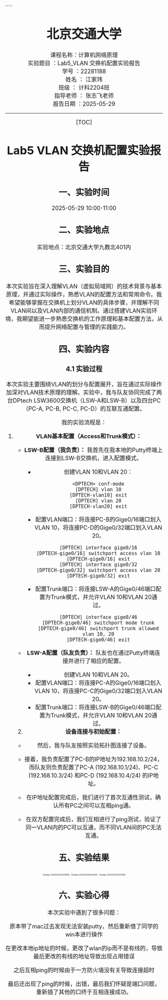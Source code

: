 <img src="./images/school_logo.png" alt="school_logo" style="zoom:24%;" />


<h1 align = "center" style="font-size:40px">北京交通大学</h1>

<center style="font-size:18px">		课程名称：计算机网络原理</left>
<center style="font-size:18px">实验题目     ：Lab5_VLAN 交换机配置实验报告</center>
<center style="font-size:18px">学号    ：22281188</center>
<center style="font-size:18px">姓名 ： 江家玮</center>
<center style="font-size:18px">班级 ： 计科2204班</center>
<center style="font-size:18px">指导老师 ： 张志飞老师</center>
<center style="font-size:18px">报告日期 ：2025-05-29</center>




------

[TOC]




 <div style="page-break-after: always;"></div>

# Lab5 VLAN 交换机配置实验报告

## 一、实验时间

2025-05-29 10:00-11:00

## 二、实验地点

实验地点：北京交通大学九教北401内

## 三、实验目的

本次实验旨在深入理解VLAN（虚拟局域网）的技术背景与基本原理，并通过实际操作，熟悉VLAN的配置方法和常用命令。我希望能够掌握在交换机上划分VLAN的具体步骤，并理解不同VLAN间以及VLAN内部的通信机制。通过搭建VLAN实验环境，我期望能进一步熟悉交换机的工作原理和基本配置方法，从而提升网络配置与管理的实践能力。

## 四、实验内容

### 4.1 实验过程

本次实验主要围绕VLAN的划分与配置展开，旨在通过实际操作加深对VLAN技术原理的理解。实验中，我与队友协同完成了两台DPtech LSW3600交换机（LSW-A和LSW-B）以及四台PC（PC-A, PC-B, PC-C, PC-D）的互联互通配置。

我的实验流程是：

1. **VLAN基本配置（Access和Trunk模式）：**

   - **LSW-B配置（我负责）：** 我首先在我本地的Putty终端上连接到LSW-B交换机，进入配置模式。

     - 创建VLAN 10和VLAN 20：

       ```
       <DPTECH> conf-mode
       [DPTECH] vlan 10
       [DPTECH-vlan10] exit
       [DPTECH] vlan 20
       [DPTECH-vlan20] exit
       ```

     - 配置VLAN端口：将连接PC-B的Gige0/16端口划入VLAN 10，将连接PC-D的Gige0/32端口划入VLAN 20。

       ```
       [DPTECH] interface gige0/16
       [DPTECH-gige0/16] switchport access vlan 10
       [DPTECH-gige0/16] exit
       [DPTECH] interface gige0/32
       [DPTECH-gige0/32] switchport access vlan 20
       [DPTECH-gige0/32] exit
       ```

     - 配置Trunk端口：将连接LSW-A的Gige0/46端口配置为Trunk模式，并允许VLAN 10和VLAN 20通过。

       ```
       [DPTECH] interface gige0/46
       [DPTECH-gige0/46] switchport mode trunk
       [DPTECH-gige0/46] switchport trunk allowed vlan 10, 20
       [DPTECH-gige0/46] exit
       ```

   - **LSW-A配置（队友负责）：** 队友也在通过Putty终端连接并进行了相应的配置。

     - 创建VLAN 10和VLAN 20。
     - 配置VLAN端口：将连接PC-A的Gige0/16端口划入VLAN 10，将连接PC-C的Gige0/32端口划入VLAN 20。
     - 配置Trunk端口：将连接LSW-B的Gige0/46端口配置为Trunk模式，并允许VLAN 10和VLAN 20通过。

   2. **设备连接与初始配置：**

   - 然后，我与队友按照实验拓扑图连接了设备。
   - 接着，我负责配置了PC-B的IP地址为192.168.10.2/24，而队友则负责配置了PC-A (192.168.10.1/24)、PC-C (192.168.10.3/24) 和PC-D (192.168.10.4/24) 的IP地址。
   - 在IP地址配置完成后，我们进行了首次互通性测试，确认所有PC之间可以互相ping通。

   - 在双方配置完成后，我们互相进行了ping测试，验证了同一VLAN内的PC可以互通，而不同VLAN间的PC无法互通。

## 五、实验结果

<img src="./images/image-20250530102249959.png" alt="image-20250530102249959" style="zoom:33%;" />

<img src="./images/image-20250530102304185.png" alt="image-20250530102304185" style="zoom:33%;" />

<img src="./images/image-20250530102317805.png" alt="image-20250530102317805" style="zoom:33%;" />

## 六、实验心得

本次实验中遇到了很多问题：

原本带了mac过去发现无法安装putty，然后重新借了同学的win本进行操作

在更改本地ip地址的时候，更改了wlan的ip而不是有线的，导致最后更改的有线的地址导致出现占用错误

之后互相ping的时候由于一方防火墙没有关导致连接超时

最后还出现了ping的时候，出错，最后我们怀疑是端口问题，重新插了其他的口终于互相连接成功。


